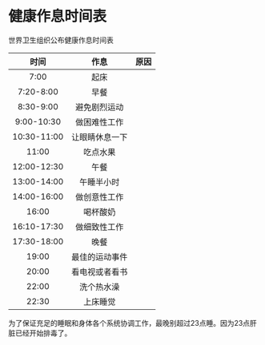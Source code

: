 # 健康作息时间表

世界卫生组织公布健康作息时间表

| 时间 | 作息 | 原因 |
|:---:|:----:|:---:|
|7:00|起床||
|7:20-8:00|早餐||
|8:30-9:00|避免剧烈运动||
|9:00-10:30|做困难性工作||
|10:30-11:00|让眼睛休息一下||
|11:00|吃点水果||
|12:00-12:30|午餐||
|13:00-14:00|午睡半小时||
|14:00-16:00|做创意性工作||
|16:00|喝杯酸奶||
|16:10-17:30|做细致性工作||
|17:30-18:00|晚餐||
|19:00|最佳的运动事件||
|20:00|看电视或者看书||
|22:00|洗个热水澡||
|22:30|上床睡觉||

为了保证充足的睡眠和身体各个系统协调工作，最晚别超过23点睡。因为23点肝脏已经开始排毒了。